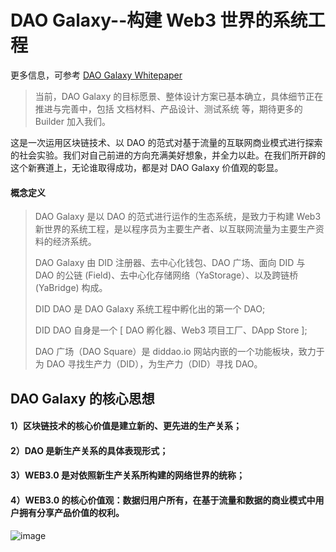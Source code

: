 # DAO Galaxy--构建 Web3 世界的系统工程

更多信息，可参考 [DAO Galaxy Whitepaper](DAO-Galaxy.md)

> 当前，DAO Galaxy 的目标愿景、整体设计方案已基本确立，具体细节正在推进与完善中，包括 文档材料、产品设计、测试系统 等，期待更多的 Builder 加入我们。

这是一次运用区块链技术、以 DAO 的范式对基于流量的互联网商业模式进行探索的社会实验。我们对自己前进的方向充满美好想象，并全力以赴。在我们所开辟的这个新赛道上，无论谁取得成功，都是对 DAO Galaxy 价值观的彰显。

#### 概念定义

>
> DAO Galaxy 是以 DAO 的范式进行运作的生态系统，是致力于构建 Web3 新世界的系统工程，是以程序员为主要生产者、以互联网流量为主要生产资料的经济系统。
> 
> DAO Galaxy 由 DID 注册器、去中心化钱包、DAO 广场、面向 DID 与 DAO 的公链 (Field)、去中心化存储网络（YaStorage）、以及跨链桥 (YaBridge) 构成。
> 
> DID DAO 是 DAO Galaxy 系统工程中孵化出的第一个 DAO;
>
> DID DAO 自身是一个 [ DAO 孵化器、Web3 项目工厂、DApp Store ];
>
> DAO 广场（DAO Square）是 diddao.io 网站内嵌的一个功能板块，致力于为 DAO 寻找生产力（DID），为生产力（DID）寻找 DAO。
>

## DAO Galaxy 的核心思想

#### 1）区块链技术的核心价值是建立新的、更先进的生产关系；

#### 2）DAO 是新生产关系的具体表现形式；

#### 3）WEB3.0 是对依照新生产关系所构建的网络世界的统称；

#### 4）WEB3.0 的核心价值观：数据归用户所有，在基于流量和数据的商业模式中用户拥有分享产品价值的权利。

![image](https://user-images.githubusercontent.com/32976079/198989134-fa160488-a612-4993-96ff-54369ce3137b.png)
